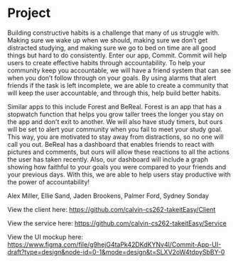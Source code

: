 # Project

Building constructive habits is a challenge that many of us struggle with. Making sure we wake up when we should, making sure we don’t get distracted studying, 
and making sure we go to bed on time are all good things but hard to do consistently. Enter our app, Commit. Commit will help users to create effective habits through accountability. 
To help your community keep you accountable, we will have a friend system that can see when you don’t follow through on your goals. 
By using alarms that alert friends if the task is left incomplete, we are able to create a community that will keep the user accountable, and through this, help build better habits.

Similar apps to this include Forest and BeReal. Forest is an app that has a stopwatch function that helps you grow taller trees the longer you stay on the app and don't exit to another. 
We will also have study timers, but ours will be set to alert your community when you fail to meet your study goal. 
This way, you are motivated to stay away from distractions, so no one will call you out. BeReal has a dashboard that enables friends to react with pictures and comments, 
but ours will allow these reactions to all the actions the user has taken recently. Also, our dashboard will include a graph showing how faithful to your goals
you were compared to your friends and your previous days. With this, we are able to help users stay productive with the power of accountability!

Alex Miller, Ellie Sand, Jaden Brookens, Palmer Ford, Sydney Sonday

View the client here: 
https://github.com/calvin-cs262-takeitEasy/Client

View the service here: 
https://github.com/calvin-cs262-takeitEasy/Service

View the UI mockup here:
https://www.figma.com/file/g9hejG4taPk42DKdKYNv4l/Commit-App-UI-draft?type=design&node-id=0-1&mode=design&t=SLXV2oW4tdpySbBY-0